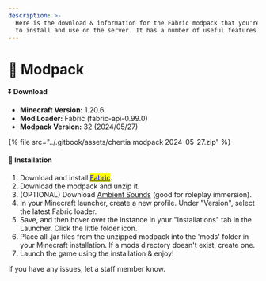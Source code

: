 ```yaml
---
description: >-
  Here is the download & information for the Fabric modpack that you're welcome
  to install and use on the server. It has a number of useful features.
---
```


# 🔋 Modpack

#### ⏬ Download

* **Minecraft Version:** 1.20.6
* **Mod Loader:** Fabric (fabric-api-0.99.0)
* **Modpack Version:** 32 (2024/05/27)

{% file src="../.gitbook/assets/chertia modpack 2024-05-27.zip" %}

#### 🔧  Installation

1. Download and install [<mark style="color:blue;">Fabric</mark>](https://fabricmc.net).
2. Download the modpack and unzip it.
3. (OPTIONAL) Download [Ambient Sounds](https://modrinth.com/mod/ambientsounds/version/SWnTRY6J) (good for roleplay immersion).
4. In your Minecraft launcher, create a new profile. Under "Version", select the latest Fabric loader.
5. Save, and then hover over the instance in your "Installations" tab in the Launcher. Click the little folder icon.
6. Place all .jar files from the unzipped modpack into the 'mods' folder in your Minecraft installation. If a mods directory doesn't exist, create one.
7. Launch the game using the installation & enjoy!

If you have any issues, let a staff member know.
